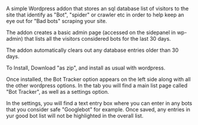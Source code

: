 A simple Wordpress addon that stores an sql database list of visitors to the site that identify as "Bot", "spider" or crawler etc in order to help keep an eye out for "Bad bots" scraping your site. 

The addon creates a basic admin page (accessed on the sidepanel in wp-admin) that lists all the visitors considered bots for the last 30 days. 

The addon automatically clears out any database entries older than 30 days.

To Install, Download "as zip", and install as usual with wordpress.

Once installed, the Bot Tracker option appears on the left side along with all the other wordpress options. In the tab you will find a main list page called "Bot Tracker", as well as a settings option.

In the settings, you will find a text entry box where you can enter in any bots that you consider safe "Googlebot" for example. Once saved, any entries in yur good bot list will not be highlighted in the overall list.
